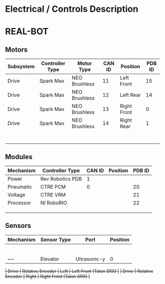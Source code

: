 # Electrical / Controls Description
# REAL-BOT


## Motors

| Subsystem      | Controller Type | Motor Type    | CAN ID | Position    | PDB ID |
| -------------- | --------------- | ------------- | ------ | ----------- | ------ |
| Drive          | Spark Max       | NEO Brushless | 11     | Left Front  | 15     |
| Drive          | Spark Max       | NEO Brushless | 12     | Left Rear   | 14     |
| Drive          | Spark Max       | NEO Brushless | 13     | Right Front | 0      |
| Drive          | Spark Max       | NEO Brushless | 14     | Right Rear  | 1      |
|                |                 |               |        |             |        |
|                |                 |               |        |             |        |
|                |                 |               |        |             |        |
|                |                 |               |        |             |        |
|                |                 |               |        |             |        |
|                |                 |               |        |             |        |
|                |                 |               |        |             |        |

## Modules

| Mechanism      | Controller Type  | CAN ID | Position    | PDB ID |
| -------------- | ---------------- | ------ | ----------- | ------ |
| Power          | Rev Robotics PDB | 1      |             |        | 
| Pneumatic      | CTRE PCM         | 0      |             | 20     | 
| Voltage        | CTRE VRM         |        |             | 21     | 
| Processor      | NI RoboRIO       |        |             | 22     | 
|                |                  |        |             |        | 
|                |                  |        |             |        | 
|                |                  |        |             |        | 

## Sensors

| Mechanism   | Sensor Type  | Port      | Position |
| ----------- | ------------ | --------- |----------|
|             |              |           |          |
|             |              |           |          |
|             |              |           |          |
|             |              |           |          |
|             |              |           |          |
|             |              |           |          |
~~| Elevator    | Ultrasonic-y | 0         | Lower    |~~

~~| Drive       | Relative Encoder | Left  | Left Front (Talon SRX)  |~~
~~| Drive       | Relative Encoder | Right | Right Front (Talon SRX) |~~
